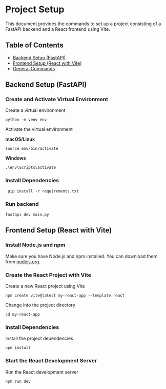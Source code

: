 # Project Setup

This document provides the commands to set up a project consisting of a FastAPI backend and a React frontend using Vite.

## Table of Contents

- [Backend Setup (FastAPI)](#backend-setup-fastapi)
- [Frontend Setup (React with Vite)](#frontend-setup-react-with-vite)
- [General Commands](#general-commands)

## Backend Setup (FastAPI)

### Create and Activate Virtual Environment

Create a virtual environment

```
python -m venv env
```

Activate the virtual environment

**macOS/Linux**

```
source env/bin/activate
```

**Windows**

```
.\env\Scripts\activate
```


### Install Dependencies

```
 pip install -r requirements.txt
```

### Run backend

```
fastapi dev main.py
```

## Frontend Setup (React with Vite)

### Install Node.js and npm

Make sure you have Node.js and npm installed. You can download them from [nodejs.org](https://nodejs.org/).

### Create the React Project with Vite

Create a new React project using Vite

```
npm create vite@latest my-react-app --template react
```


Change into the project directory

```
cd my-react-app
```


### Install Dependencies

Install the project dependencies

```
npm install
```


### Start the React Development Server

Run the React development server

```
npm run dev
```